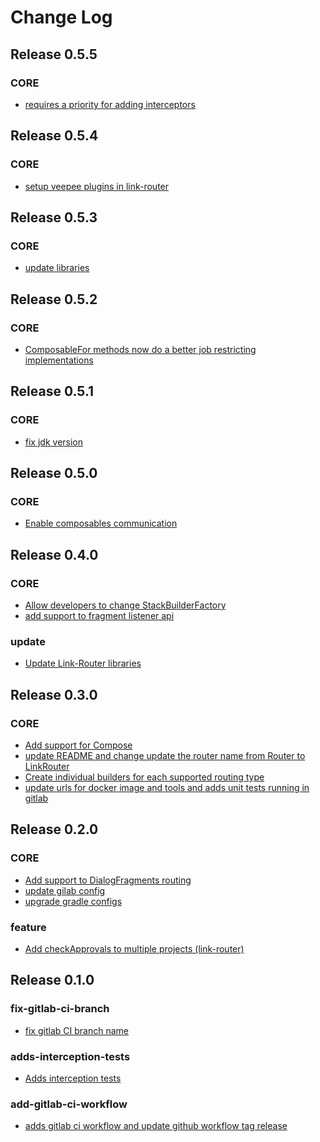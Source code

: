 Change Log
==========

Release 0.5.5
--------------

### CORE
 * [requires a priority for adding interceptors](https://jira.vptech.eu/browse/FCAN-2542)


Release 0.5.4
--------------

### CORE
 * [setup veepee plugins in link-router](https://jira.vptech.eu/browse/FCAN-2348)


Release 0.5.3
--------------

### CORE
 * [update libraries](https://jira.vptech.eu/browse/FCAN-2021)


Release 0.5.2
--------------

### CORE
 * [ComposableFor methods now do a better job restricting implementations](https://jira.vptech.eu/browse/FCAN-1853)


Release 0.5.1
--------------

### CORE
 * [fix jdk version](https://jira.vptech.eu/browse/FCAN-1847)


Release 0.5.0
--------------

### CORE
 * [Enable composables communication](https://jira.vptech.eu/browse/FCAN-1841)


Release 0.4.0
--------------

### CORE
 * [Allow developers to change StackBuilderFactory](https://jira.vptech.eu/browse/FCAN-1820)
 * [add support to fragment listener api](https://jira.vptech.eu/browse/FCAN-1822)

### update
 * [Update Link-Router libraries](https://jira.vptech.eu/browse/FCAN-1818)


Release 0.3.0
--------------

### CORE
 * [Add support for Compose](https://git.vptech.eu/veepee/offerdiscovery/products/front-mobile/android/link-router/-/merge_requests/13)
 * [update README and change update the router name from Router to LinkRouter](https://git.vptech.eu/veepee/offerdiscovery/products/front-mobile/android/link-router/-/merge_requests/17)
 * [Create individual builders for each supported routing type](https://git.vptech.eu/veepee/offerdiscovery/products/front-mobile/android/link-router/-/merge_requests/14)
 * [update urls for docker image and tools and adds unit tests running in gitlab](https://git.vptech.eu/veepee/offerdiscovery/products/front-mobile/android/link-router/-/merge_requests/15)


Release 0.2.0
--------------

### CORE
 * [Add support to DialogFragments routing](https://git.vptech.eu/veepee/offerdiscovery/products/front-mobile/android/link-router/-/merge_requests/10)
 * [update gilab config](https://git.vptech.eu/veepee/offerdiscovery/products/front-mobile/android/link-router/-/merge_requests/11)
 * [upgrade gradle configs](https://git.vptech.eu/veepee/offerdiscovery/products/front-mobile/android/link-router/-/merge_requests/9)

### feature
 * [Add checkApprovals to multiple projects (link-router)](https://jira.vptech.eu/browse/FCAN-1185)


Release 0.1.0
--------------

### fix-gitlab-ci-branch
 * [fix gitlab CI branch name](https://git.vptech.eu/veepee/offerdiscovery/products/front-mobile/android/link-router/-/merge_requests/6)

### adds-interception-tests
 * [Adds interception tests](https://git.vptech.eu/veepee/offerdiscovery/products/front-mobile/android/link-router/-/merge_requests/4)

### add-gitlab-ci-workflow
 * [adds gitlab ci workflow and update github workflow tag release](https://git.vptech.eu/veepee/offerdiscovery/products/front-mobile/android/link-router/-/merge_requests/5)


